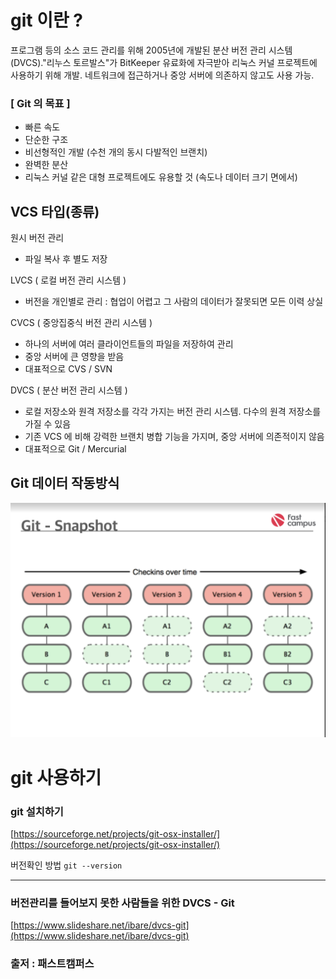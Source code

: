 # git 이란 ?

프로그램 등의 소스 코드 관리를 위해 2005년에 개발된 분산 버전 관리 시스템(DVCS)."리누스 토르발스"가 BitKeeper 유료화에 자극받아 리눅스 커널 프로젝트에 사용하기 위해 개발.
네트워크에 접근하거나 중앙 서버에 의존하지 않고도 사용 가능.

### [ Git 의 목표 ]

* 빠른 속도
* 단순한 구조
* 비선형적인 개발 (수천 개의 동시 다발적인 브랜치)
* 완벽한 분산
* 리눅스 커널 같은 대형 프로젝트에도 유용할 것 (속도나 데이터 크기 면에서)



## VCS 타입(종류)

원시 버전 관리
* 파일 복사 후 별도 저장

LVCS ( 로컬 버전 관리 시스템 )
* 버전을 개인별로 관리 : 협업이 어렵고 그 사람의 데이터가 잘못되면 모든 이력 상실

CVCS ( 중앙집중식 버전 관리 시스템 )
* 하나의 서버에 여러 클라이언트들의 파일을 저장하여 관리
* 중앙 서버에 큰 영향을 받음
* 대표적으로 CVS / SVN

DVCS ( 분산 버전 관리 시스템 )
* 로컬 저장소와 원격 저장소를 각각 가지는 버전 관리 시스템. 다수의 원격 저장소를 가질 수 있음
* 기존 VCS 에 비해 강력한 브랜치 병합 기능을 가지며, 중앙 서버에 의존적이지 않음
* 대표적으로 Git / Mercurial

## Git 데이터 작동방식 

![Git - Snapshot](/image/gitimage.jpeg)


# git 사용하기 

### git 설치하기 
[https://sourceforge.net/projects/git-osx-installer/](https://sourceforge.net/projects/git-osx-installer/)

버전확인 방법 
`git --version` 


---
### 버전관리를 들어보지 못한 사람들을 위한 DVCS - Git
[https://www.slideshare.net/ibare/dvcs-git](https://www.slideshare.net/ibare/dvcs-git)

### 출저 : 패스트캠퍼스 
